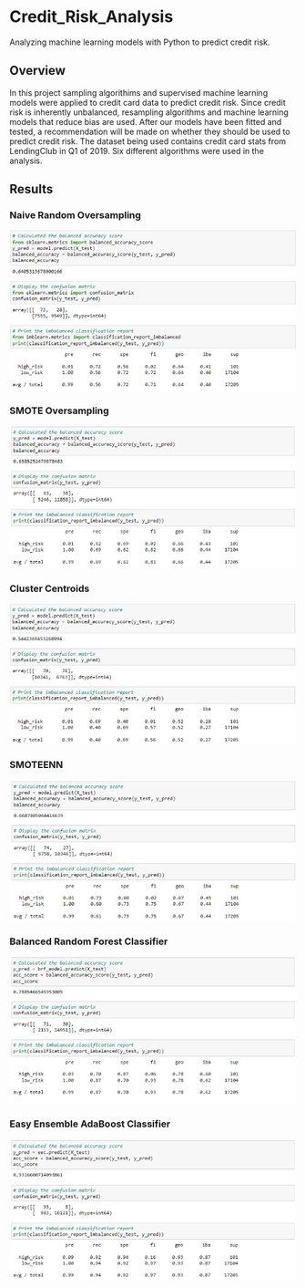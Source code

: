 # Credit_Risk_Analysis
Analyzing machine learning models with Python to predict credit risk.

## Overview

In this project sampling algorithims and supervised machine learning models were applied to credit card data to predict credit risk. Since credit risk is inherently unbalanced, resampling algorithms and machine learning models that reduce bias are used. After our models have been fitted and tested, a recommendation will be made on whether they should be used to predict credit risk. The dataset being used contains credit card stats from LendingClub in Q1 of 2019. Six different algorithms were used in the analysis.

## Results

### Naive Random Oversampling

![Naive Random Oversampling](/Resources/naive_random_oversampling.PNG)

### SMOTE Oversampling

![SMOTE Oversampling](/Resources/SMOTE_oversampling.PNG)

### Cluster Centroids

![Cluster Centroids](/Resources/clustercentroids.PNG)

### SMOTEENN

![SMOTEENN](/Resources/SMOTEENN.PNG)

### Balanced Random Forest Classifier

![Balanced Random Forest Classifier](/Resources/balanced_random_forest_classifier.PNG)

### Easy Ensemble AdaBoost Classifier

![Easy Ensemble Classifier](/Resources/easyensemble.PNG)
 